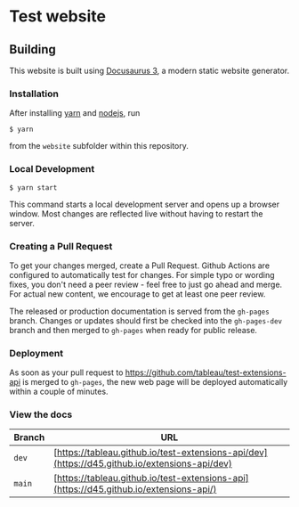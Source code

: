 # Test website


## Building

This website is built using [Docusaurus 3](https://docusaurus.io/), a modern static website generator.

### Installation

After installing [yarn](https://yarnpkg.com/) and [nodejs](https://nodejs.org/en/download/package-manager), run

```
$ yarn
```

from the `website` subfolder within this repository.

### Local Development

```
$ yarn start
```

This command starts a local development server and opens up a browser window. Most changes are reflected live without having to restart the server.

### Creating a Pull Request

To get your changes merged, create a Pull Request.
Github Actions are configured to automatically test for changes.
For simple typo or wording fixes, you don't need a peer review - feel free to just go ahead and merge.
For actual new content, we encourage to get at least one peer review.

The released or production documentation is served from the `gh-pages` branch.
Changes or updates should first be checked into the `gh-pages-dev` branch and then merged to `gh-pages` when ready for public release.

### Deployment

As soon as your pull request to https://github.com/tableau/test-extensions-api is merged to `gh-pages`, the new web page will be deployed automatically within a couple of minutes.

### View the docs

| Branch | URL |
|---- |---- |
| `dev` | [https://tableau.github.io/test-extensions-api/dev](https://d45.github.io/extensions-api/dev) |
| `main` | [https://tableau.github.io/test-extensions-api](https://d45.github.io/extensions-api/)  |
